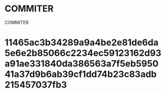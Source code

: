 # COMMITER
COMMITER






# 11465ac3b34289a9a4be2e81de6da5e6e2b85066c2234ec59123162d93a91ae331840da386563a7f5eb595041a37d9b6ab39cf1dd74b23c83adb215457037fb3
